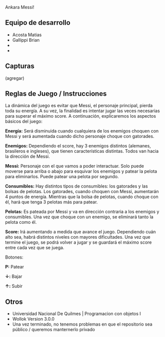 Ankara Messi!

## Equipo de desarrollo

- Acosta Matias
- Gallippi Brian
- 
-

## Capturas

(agregar)

## Reglas de Juego / Instrucciones

La dinámica del juego es evitar que Messi, el personaje principal, pierda toda su energía. A su vez, la finalidad es intentar jugar las veces necesarias para superar el máximo score. A continuación, explicaremos los aspectos básicos del juego:

**Energía:** Será disminuida cuando cualquiera de los enemigos choquen con Messi y será aumentada cuando dicho personaje choque con gatorades.

**Enemigos:** Dependiendo el score, hay 3 enemigos distintos (alemanes, brasileros e ingleses), que tienen características distintas. Todos van hacia la dirección de Messi.

**Messi:** Personaje con el que vamos a poder interactuar. Solo puede moverse para arriba o abajo para esquivar los enemigos y patear la pelota para eliminarlos. Puede patear una pelota por segundo.

**Consumibles:** Hay distintos tipos de consumibles: los gatorades y las bolsas de pelotas. Los gatorades, cuando choquen con Messi, aumentarán 4 puntos de energía. Mientras que la bolsa de pelotas, cuando choque con él, hará que tenga 3 pelotas más para patear.

**Pelotas:** Es pateada por Messi y va en dirección contraria a los enemigos y consumibles. Una vez que choque con un enemigo, se eliminará tanto la pelota como él.

**Score:** Irá aumentando a medida que avance el juego. Dependiendo cuán alto sea, habrá distintos niveles con mayores dificultades. Una vez que termine el juego, se podrá volver a jugar y se guardará el máximo score entre cada vez que se juega. 

Botones:

**P:** Patear

**↓:** Bajar

**↑:** Subir

## Otros

- Universidad Nacional De Quilmes | Programacion con objetos I
- Wollok Version 3.0.0
- Una vez terminado, no tenemos problemas en que el repositorio sea público / queremos manternerlo privado
